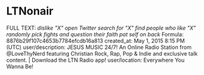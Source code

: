# LTNonair

FULL TEXT: *dislike "X"* *open Twitter* *search for "X"* *find people who like "X"* *randomly pick fights and question their faith* *pat self on back*
Formula: 8876b29f107c4653b7784efcdb16a813
created_at: May 1, 2015 8:15 PM (UTC)
user/description: JESUS MUSIC 24/7! An Online Radio Station from @LoveThyNerd featuring Christian Rock, Rap, Pop & Indie and exclusive talk content. | Download the LTN Radio app!
user/location: Everywhere You Wanna Be!